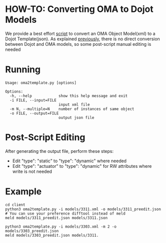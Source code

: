 # HOW-TO: Converting OMA to Dojot Models

We provide a best effort [script](../client/oma2template.py) to convert an OMA 
Object Model(xml) to a Dojot Template(json). As explained [previously](modeling.md),
there is no direct conversion between Dojot and OMA models, so some 
post-script manual editing is needed




# Running

    Usage: oma2template.py [options]
    
    Options:
      -h, --help            show this help message and exit
      -i FILE, --input=FILE
                            input xml file
      -m N, --multiple=N    number of instances of same object
      -o FILE, --output=FILE
                            output json file


# Post-Script Editing

After generating the output file, perform these steps:

- Edit "type": "static" to "type": "dynamic" where needed
- Edit "type": "actuator" to "type": "dynamic" for RW attributes where write is not needed



# Example
    
    cd client
    python3 oma2template.py -i models/3311.xml -o models/3311_preedit.json
    # You can use your preference difftool instead of meld
    meld models/3311_preedit.json models/3311.json
    
    python3 oma2template.py -i models/3303.xml -m 2 -o models/3303_preedit.json
    meld models/3303_preedit.json models/3311.

